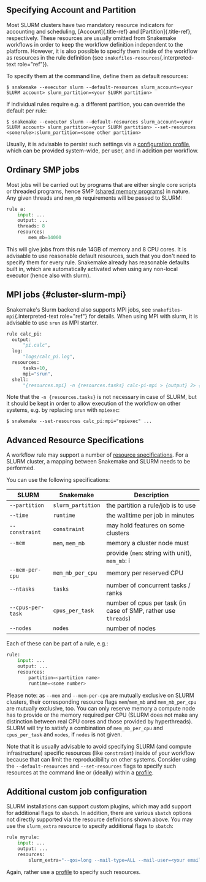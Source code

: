 ## Specifying Account and Partition

Most SLURM clusters have two mandatory resource indicators for
accounting and scheduling, [Account]{.title-ref} and
[Partition]{.title-ref}, respectively. These resources are usually
omitted from Snakemake workflows in order to keep the workflow
definition independent to the platform. However, it is also possible
to specify them inside of the workflow as resources in the rule
definition (see `snakefiles-resources`{.interpreted-text role="ref"}).

To specify them at the command line, define them as default resources:

``` console
$ snakemake --executor slurm --default-resources slurm_account=<your SLURM account> slurm_partition=<your SLURM partition>
```

If individual rules require e.g. a different partition, you can override
the default per rule:

``` console
$ snakemake --executor slurm --default-resources slurm_account=<your SLURM account> slurm_partition=<your SLURM partition> --set-resources <somerule>:slurm_partition=<some other partition>
```

Usually, it is advisable to persist such settings via a
[configuration profile](https://snakemake.readthedocs.io/en/latest/executing/cli.html#profiles), which
can be provided system-wide, per user, and in addition per workflow.

## Ordinary SMP jobs

Most jobs will be carried out by programs that are either single core
scripts or threaded programs, hence SMP ([shared memory
programs](https://en.wikipedia.org/wiki/Shared_memory)) in nature. Any
given threads and `mem_mb` requirements will be passed to SLURM:

``` python
rule a:
    input: ...
    output: ...
    threads: 8
    resources:
        mem_mb=14000
```

This will give jobs from this rule 14GB of memory and 8 CPU cores. It is
advisable to use reasonable default resources, such that you don't need
to specify them for every rule. Snakemake already has reasonable
defaults built in, which are automatically activated when using any non-local executor
(hence also with slurm).

## MPI jobs {#cluster-slurm-mpi}

Snakemake\'s Slurm backend also supports MPI jobs, see
`snakefiles-mpi`{.interpreted-text role="ref"} for details. When using
MPI with slurm, it is advisable to use `srun` as MPI starter.

``` python
rule calc_pi:
  output:
      "pi.calc",
  log:
      "logs/calc_pi.log",
  resources:
      tasks=10,
      mpi="srun",
  shell:
      "{resources.mpi} -n {resources.tasks} calc-pi-mpi > {output} 2> {log}"
```

Note that the `-n {resources.tasks}` is not necessary in case of SLURM,
but it should be kept in order to allow execution of the workflow on
other systems, e.g. by replacing `srun` with `mpiexec`:

``` console
$ snakemake --set-resources calc_pi:mpi="mpiexec" ...
```

## Advanced Resource Specifications

A workflow rule may support a number of
[resource specifications](https://snakemake.readthedocs.io/en/latest/snakefiles/rules.html#resources).
For a SLURM cluster, a mapping between Snakemake and SLURM needs to be performed.

You can use the following specifications:

| SLURM        | Snakemake  | Description              |
|----------------|------------|---------------------------------------|
| `--partition`  | `slurm_partition`    | the partition a rule/job is to use |
| `--time`  | `runtime`  | the walltime per job in minutes       |
| `--constraint`   | `constraint`        | may hold features on some clusters    |
| `--mem`        | `mem`, `mem_mb`   | memory a cluster node must      |
|                |            | provide (`mem`: string with unit), `mem_mb`: i                               |
| `--mem-per-cpu`              | `mem_mb_per_cpu`     | memory per reserved CPU               |
| `--ntasks`     | `tasks`    | number of concurrent tasks / ranks    |
| `--cpus-per-task`       | `cpus_per_task`      | number of cpus per task (in case of SMP, rather use `threads`)   |
| `--nodes` | `nodes`    | number of nodes                       |

Each of these can be part of a rule, e.g.:

``` python
rule:
    input: ...
    output: ...
    resources:
        partition=<partition name>
        runtime=<some number>
```

Please note: as `--mem` and `--mem-per-cpu` are mutually exclusive on
SLURM clusters, their corresponding resource flags `mem`/`mem_mb` and
`mem_mb_per_cpu` are mutually exclusive, too. You can only reserve
memory a compute node has to provide or the memory required per CPU
(SLURM does not make any distinction between real CPU cores and those
provided by hyperthreads). SLURM will try to satisfy a combination of
`mem_mb_per_cpu` and `cpus_per_task` and `nodes`, if `nodes` is not
given.

Note that it is usually advisable to avoid specifying SLURM (and compute
infrastructure) specific resources (like `constraint`) inside of your
workflow because that can limit the reproducibility on other systems.
Consider using the `--default-resources` and `--set-resources` flags to specify such resources
at the command line or (ideally) within a [profile](https://snakemake.readthedocs.io/en/latest/executing/cli.html#profiles).

## Additional custom job configuration

SLURM installations can support custom plugins, which may add support
for additional flags to `sbatch`. In addition, there are various
`sbatch` options not directly supported via the resource definitions
shown above. You may use the `slurm_extra` resource to specify
additional flags to `sbatch`:

``` python
rule myrule:
    input: ...
    output: ...
    resources:
        slurm_extra="--qos=long --mail-type=ALL --mail-user=<your email>"
```

Again, rather use a [profile](https://snakemake.readthedocs.io/en/latest/executing/cli.html#profiles) to specify such resources.